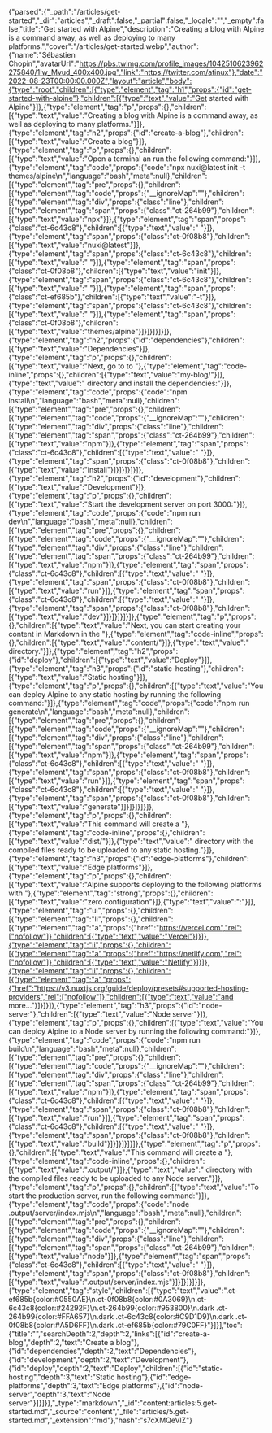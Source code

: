 {"parsed":{"_path":"/articles/get-started","_dir":"articles","_draft":false,"_partial":false,"_locale":"","_empty":false,"title":"Get started with Alpine","description":"Creating a blog with Alpine is a command away, as well as deploying to many platforms.","cover":"/articles/get-started.webp","author":{"name":"Sébastien Chopin","avatarUrl":"https://pbs.twimg.com/profile_images/1042510623962275840/1Iw_Mvud_400x400.jpg","link":"https://twitter.com/atinux"},"date":"2022-08-23T00:00:00.000Z","layout":"article","body":{"type":"root","children":[{"type":"element","tag":"h1","props":{"id":"get-started-with-alpine"},"children":[{"type":"text","value":"Get started with Alpine"}]},{"type":"element","tag":"p","props":{},"children":[{"type":"text","value":"Creating a blog with Alpine is a command away, as well as deploying to many platforms."}]},{"type":"element","tag":"h2","props":{"id":"create-a-blog"},"children":[{"type":"text","value":"Create a blog"}]},{"type":"element","tag":"p","props":{},"children":[{"type":"text","value":"Open a terminal an run the following command:"}]},{"type":"element","tag":"code","props":{"code":"npx nuxi@latest init -t themes/alpine\n","language":"bash","meta":null},"children":[{"type":"element","tag":"pre","props":{},"children":[{"type":"element","tag":"code","props":{"__ignoreMap":""},"children":[{"type":"element","tag":"div","props":{"class":"line"},"children":[{"type":"element","tag":"span","props":{"class":"ct-264b99"},"children":[{"type":"text","value":"npx"}]},{"type":"element","tag":"span","props":{"class":"ct-6c43c8"},"children":[{"type":"text","value":" "}]},{"type":"element","tag":"span","props":{"class":"ct-0f08b8"},"children":[{"type":"text","value":"nuxi@latest"}]},{"type":"element","tag":"span","props":{"class":"ct-6c43c8"},"children":[{"type":"text","value":" "}]},{"type":"element","tag":"span","props":{"class":"ct-0f08b8"},"children":[{"type":"text","value":"init"}]},{"type":"element","tag":"span","props":{"class":"ct-6c43c8"},"children":[{"type":"text","value":" "}]},{"type":"element","tag":"span","props":{"class":"ct-ef685b"},"children":[{"type":"text","value":"-t"}]},{"type":"element","tag":"span","props":{"class":"ct-6c43c8"},"children":[{"type":"text","value":" "}]},{"type":"element","tag":"span","props":{"class":"ct-0f08b8"},"children":[{"type":"text","value":"themes/alpine"}]}]}]}]}]},{"type":"element","tag":"h2","props":{"id":"dependencies"},"children":[{"type":"text","value":"Dependencies"}]},{"type":"element","tag":"p","props":{},"children":[{"type":"text","value":"Next, go to to "},{"type":"element","tag":"code-inline","props":{},"children":[{"type":"text","value":"my-blog/"}]},{"type":"text","value":" directory and install the dependencies:"}]},{"type":"element","tag":"code","props":{"code":"npm install\n","language":"bash","meta":null},"children":[{"type":"element","tag":"pre","props":{},"children":[{"type":"element","tag":"code","props":{"__ignoreMap":""},"children":[{"type":"element","tag":"div","props":{"class":"line"},"children":[{"type":"element","tag":"span","props":{"class":"ct-264b99"},"children":[{"type":"text","value":"npm"}]},{"type":"element","tag":"span","props":{"class":"ct-6c43c8"},"children":[{"type":"text","value":" "}]},{"type":"element","tag":"span","props":{"class":"ct-0f08b8"},"children":[{"type":"text","value":"install"}]}]}]}]}]},{"type":"element","tag":"h2","props":{"id":"development"},"children":[{"type":"text","value":"Development"}]},{"type":"element","tag":"p","props":{},"children":[{"type":"text","value":"Start the development server on port 3000:"}]},{"type":"element","tag":"code","props":{"code":"npm run dev\n","language":"bash","meta":null},"children":[{"type":"element","tag":"pre","props":{},"children":[{"type":"element","tag":"code","props":{"__ignoreMap":""},"children":[{"type":"element","tag":"div","props":{"class":"line"},"children":[{"type":"element","tag":"span","props":{"class":"ct-264b99"},"children":[{"type":"text","value":"npm"}]},{"type":"element","tag":"span","props":{"class":"ct-6c43c8"},"children":[{"type":"text","value":" "}]},{"type":"element","tag":"span","props":{"class":"ct-0f08b8"},"children":[{"type":"text","value":"run"}]},{"type":"element","tag":"span","props":{"class":"ct-6c43c8"},"children":[{"type":"text","value":" "}]},{"type":"element","tag":"span","props":{"class":"ct-0f08b8"},"children":[{"type":"text","value":"dev"}]}]}]}]}]},{"type":"element","tag":"p","props":{},"children":[{"type":"text","value":"Next, you can start creating your content in Markdown in the "},{"type":"element","tag":"code-inline","props":{},"children":[{"type":"text","value":"content/"}]},{"type":"text","value":" directory."}]},{"type":"element","tag":"h2","props":{"id":"deploy"},"children":[{"type":"text","value":"Deploy"}]},{"type":"element","tag":"h3","props":{"id":"static-hosting"},"children":[{"type":"text","value":"Static hosting"}]},{"type":"element","tag":"p","props":{},"children":[{"type":"text","value":"You can deploy Alpine to any static hosting by running the following command:"}]},{"type":"element","tag":"code","props":{"code":"npm run generate\n","language":"bash","meta":null},"children":[{"type":"element","tag":"pre","props":{},"children":[{"type":"element","tag":"code","props":{"__ignoreMap":""},"children":[{"type":"element","tag":"div","props":{"class":"line"},"children":[{"type":"element","tag":"span","props":{"class":"ct-264b99"},"children":[{"type":"text","value":"npm"}]},{"type":"element","tag":"span","props":{"class":"ct-6c43c8"},"children":[{"type":"text","value":" "}]},{"type":"element","tag":"span","props":{"class":"ct-0f08b8"},"children":[{"type":"text","value":"run"}]},{"type":"element","tag":"span","props":{"class":"ct-6c43c8"},"children":[{"type":"text","value":" "}]},{"type":"element","tag":"span","props":{"class":"ct-0f08b8"},"children":[{"type":"text","value":"generate"}]}]}]}]}]},{"type":"element","tag":"p","props":{},"children":[{"type":"text","value":"This command will create a "},{"type":"element","tag":"code-inline","props":{},"children":[{"type":"text","value":"dist/"}]},{"type":"text","value":" directory with the compiled files ready to be uploaded to any static hosting."}]},{"type":"element","tag":"h3","props":{"id":"edge-platforms"},"children":[{"type":"text","value":"Edge platforms"}]},{"type":"element","tag":"p","props":{},"children":[{"type":"text","value":"Alpine supports deploying to the following platforms with "},{"type":"element","tag":"strong","props":{},"children":[{"type":"text","value":"zero configuration"}]},{"type":"text","value":":"}]},{"type":"element","tag":"ul","props":{},"children":[{"type":"element","tag":"li","props":{},"children":[{"type":"element","tag":"a","props":{"href":"https://vercel.com","rel":["nofollow"]},"children":[{"type":"text","value":"Vercel"}]}]},{"type":"element","tag":"li","props":{},"children":[{"type":"element","tag":"a","props":{"href":"https://netlify.com","rel":["nofollow"]},"children":[{"type":"text","value":"Netlify"}]}]},{"type":"element","tag":"li","props":{},"children":[{"type":"element","tag":"a","props":{"href":"https://v3.nuxtjs.org/guide/deploy/presets#supported-hosting-providers","rel":["nofollow"]},"children":[{"type":"text","value":"and more..."}]}]}]},{"type":"element","tag":"h3","props":{"id":"node-server"},"children":[{"type":"text","value":"Node server"}]},{"type":"element","tag":"p","props":{},"children":[{"type":"text","value":"You can deploy Alpine to a Node server by running the following command:"}]},{"type":"element","tag":"code","props":{"code":"npm run build\n","language":"bash","meta":null},"children":[{"type":"element","tag":"pre","props":{},"children":[{"type":"element","tag":"code","props":{"__ignoreMap":""},"children":[{"type":"element","tag":"div","props":{"class":"line"},"children":[{"type":"element","tag":"span","props":{"class":"ct-264b99"},"children":[{"type":"text","value":"npm"}]},{"type":"element","tag":"span","props":{"class":"ct-6c43c8"},"children":[{"type":"text","value":" "}]},{"type":"element","tag":"span","props":{"class":"ct-0f08b8"},"children":[{"type":"text","value":"run"}]},{"type":"element","tag":"span","props":{"class":"ct-6c43c8"},"children":[{"type":"text","value":" "}]},{"type":"element","tag":"span","props":{"class":"ct-0f08b8"},"children":[{"type":"text","value":"build"}]}]}]}]}]},{"type":"element","tag":"p","props":{},"children":[{"type":"text","value":"This command will create a "},{"type":"element","tag":"code-inline","props":{},"children":[{"type":"text","value":".output/"}]},{"type":"text","value":" directory with the compiled files ready to be uploaded to any Node server."}]},{"type":"element","tag":"p","props":{},"children":[{"type":"text","value":"To start the production server, run the following command:"}]},{"type":"element","tag":"code","props":{"code":"node .output/server/index.mjs\n","language":"bash","meta":null},"children":[{"type":"element","tag":"pre","props":{},"children":[{"type":"element","tag":"code","props":{"__ignoreMap":""},"children":[{"type":"element","tag":"div","props":{"class":"line"},"children":[{"type":"element","tag":"span","props":{"class":"ct-264b99"},"children":[{"type":"text","value":"node"}]},{"type":"element","tag":"span","props":{"class":"ct-6c43c8"},"children":[{"type":"text","value":" "}]},{"type":"element","tag":"span","props":{"class":"ct-0f08b8"},"children":[{"type":"text","value":".output/server/index.mjs"}]}]}]}]}]},{"type":"element","tag":"style","children":[{"type":"text","value":".ct-ef685b{color:#0550AE}\n.ct-0f08b8{color:#0A3069}\n.ct-6c43c8{color:#24292F}\n.ct-264b99{color:#953800}\n.dark .ct-264b99{color:#FFA657}\n.dark .ct-6c43c8{color:#C9D1D9}\n.dark .ct-0f08b8{color:#A5D6FF}\n.dark .ct-ef685b{color:#79C0FF}"}]}],"toc":{"title":"","searchDepth":2,"depth":2,"links":[{"id":"create-a-blog","depth":2,"text":"Create a blog"},{"id":"dependencies","depth":2,"text":"Dependencies"},{"id":"development","depth":2,"text":"Development"},{"id":"deploy","depth":2,"text":"Deploy","children":[{"id":"static-hosting","depth":3,"text":"Static hosting"},{"id":"edge-platforms","depth":3,"text":"Edge platforms"},{"id":"node-server","depth":3,"text":"Node server"}]}]}},"_type":"markdown","_id":"content:articles:5.get-started.md","_source":"content","_file":"articles/5.get-started.md","_extension":"md"},"hash":"s7cXMQeVlZ"}